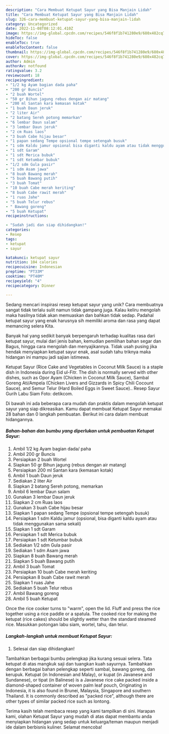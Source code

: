 ```yaml
---
description: "Cara Membuat Ketupat Sayur yang Bisa Manjain Lidah"
title: "Cara Membuat Ketupat Sayur yang Bisa Manjain Lidah"
slug: 326-cara-membuat-ketupat-sayur-yang-bisa-manjain-lidah
category: Uncategorized
date: 2022-11-08T08:12:01.410Z
image: https://img-global.cpcdn.com/recipes/546f8f1b741280e9/680x482cq70/ketupat-sayur-foto-resep-utama.jpg
hideToc: false
enableToc: true
enableTocContent: false
thumbnail: https://img-global.cpcdn.com/recipes/546f8f1b741280e9/680x482cq70/ketupat-sayur-foto-resep-utama.jpg
cover: https://img-global.cpcdn.com/recipes/546f8f1b741280e9/680x482cq70/ketupat-sayur-foto-resep-utama.jpg
author: Admin
authorAv: notfound
ratingvalue: 3.2
reviewcount: 18
recipeingredient:
- "1/2 kg Ayam bagian dada paha"
- "200 gr Buncis"
- "2 buah Wortel"
- "50 gr Bihun jagung rebus dengan air matang"
- "200 ml Santan kara kemasan kotak"
- "1 buah Daun jeruk"
- "2 liter Air"
- "2 batang Sereh potong memarkan"
- "6 lembar Daun salam"
- "3 lembar Daun jeruk"
- "2 cm Ruas laos"
- "3 buah Cabe hijau besar"
- "1 papan sedang Tempe opsional tempe setengah busuk"
- "1 sdm Kaldu jamur opsional bisa diganti kaldu ayam atau tidak menggunakan sama sekali"
- "1 sdt Garam"
- "1 sdt Merica bubuk"
- "1 sdt Ketumbar bubuk"
- "1/2 sdm Gula pasir"
- "1 sdm Asam jawa"
- "8 buah Bawang merah"
- "5 buah Bawang putih"
- "3 buah Tomat"
- "10 buah Cabe merah keriting"
- "8 buah Cabe rawit merah"
- "1 ruas Jahe"
- "5 buah Telur rebus"
- " Bawang goreng"
- "5 buah Ketupat"
recipeinstructions:

- "Sudah jadi dan siap dihidangkan!"
categories:
- Resep
tags:
- ketupat
- sayur

katakunci: ketupat sayur 
nutrition: 104 calories
recipecuisine: Indonesian
preptime: "PT33M"
cooktime: "PT40M"
recipeyield: "4"
recipecategory: Dinner

---
```





Sedang mencari inspirasi resep ketupat sayur yang unik? Cara membuatnya sangat tidak terlalu sulit namun tidak gampang juga. Kalau keliru mengolah maka hasilnya tidak akan memuaskan dan bahkan tidak sedap. Padahal ketupat sayur yang enak harusnya sih memiliki aroma dan rasa yang dapat memancing selera Kita.





Banyak hal yang sedikit banyak berpengaruh terhadap kualitas rasa dari ketupat sayur, mulai dari jenis bahan, kemudian pemilihan bahan segar dan Bagus, hingga cara mengolah dan menyajikannya. Tidak usah pusing jika hendak menyiapkan ketupat sayur enak,      asal sudah tahu triknya maka hidangan ini mampu jadi sajian istimewa.














Ketupat Sayur (Rice Cake and Vegetables in Coconut Milk Sauce) is a staple dish in Indonesia during Eid ul-Fitr. The dish is normally served with other dishes, such as Opor Ayam (Chicken in Coconut Milk Sauce), Sambal Goreng Ati/Ampela (Chicken Livers and Gizzards in Spicy Chili Cocount Sauce), and Semur Telur (Hard Boiled Eggs in Sweet Sauce).. Resep Sayur Gurih Labu Siam Foto: detikcom.






Di bawah ini ada beberapa cara mudah dan praktis dalam mengolah ketupat sayur yang siap dikreasikan. Kamu dapat membuat Ketupat Sayur memakai 28 bahan dan 0 langkah pembuatan. Berikut ini cara dalam membuat hidangannya.

<!--inarticleads1-->

##### Bahan-bahan dan bumbu yang diperlukan untuk pembuatan Ketupat Sayur:

1. Ambil 1/2 kg Ayam bagian dada/ paha
1. Ambil 200 gr Buncis
1. Persiapkan 2 buah Wortel
1. Siapkan 50 gr Bihun jagung (rebus dengan air matang)
1. Persiapkan 200 ml Santan kara (kemasan kotak)
1. Ambil 1 buah Daun jeruk
1. Sediakan 2 liter Air
1. Siapkan 2 batang Sereh potong, memarkan
1. Ambil 6 lembar Daun salam
1. Gunakan 3 lembar Daun jeruk
1. Siapkan 2 cm Ruas laos
1. Gunakan 3 buah Cabe hijau besar
1. Siapkan 1 papan sedang Tempe (opsional tempe setengah busuk)
1. Persiapkan 1 sdm Kaldu jamur (opsional, bisa diganti kaldu ayam atau tidak menggunakan sama sekali)
1. Siapkan 1 sdt Garam
1. Persiapkan 1 sdt Merica bubuk
1. Persiapkan 1 sdt Ketumbar bubuk
1. Sediakan 1/2 sdm Gula pasir
1. Sediakan 1 sdm Asam jawa
1. Siapkan 8 buah Bawang merah
1. Siapkan 5 buah Bawang putih
1. Ambil 3 buah Tomat
1. Persiapkan 10 buah Cabe merah keriting
1. Persiapkan 8 buah Cabe rawit merah
1. Siapkan 1 ruas Jahe
1. Sediakan 5 buah Telur rebus
1. Ambil  Bawang goreng
1. Ambil 5 buah Ketupat


Once the rice cooker turns to &#34;warm&#34;, open the lid. Fluff and press the rice together using a rice paddle or a spatula. The cooked rice for making the ketupat (rice cakes) should be slightly wetter than the standard steamed rice. Masukkan potongan labu siam, wortel, tahu, dan telur. 

<!--inarticleads2-->

##### Langkah-langkah untuk membuat Ketupat Sayur:


1. Selesai dan siap dihidangkan!

Tambahkan berbagai bumbu pelengkap jika kurang sesuai selera. Tata ketupat di atas mangkuk saji dan tuangkan kuah sayurnya. Tambahkan dengan berbagai bahan pelengkap seperti sambal, bawang goreng, dan kerupuk. Ketupat (in Indonesian and Malay), or kupat (in Javanese and Sundanese), or tipat (in Balinese) is a Javanese rice cake packed inside a diamond-shaped container of woven palm leaf pouch, Originating in Indonesia, it is also found in Brunei, Malaysia, Singapore and southern Thailand. It is commonly described as &#34;packed rice&#34;, although there are other types of similar packed rice such as lontong. 

Terima kasih telah membaca resep yang kami tampilkan di sini. Harapan kami, olahan Ketupat Sayur yang mudah di atas dapat membantu anda menyiapkan hidangan yang sedap untuk keluarga/teman maupun menjadi ide dalam berbisnis kuliner. Selamat mencoba!
